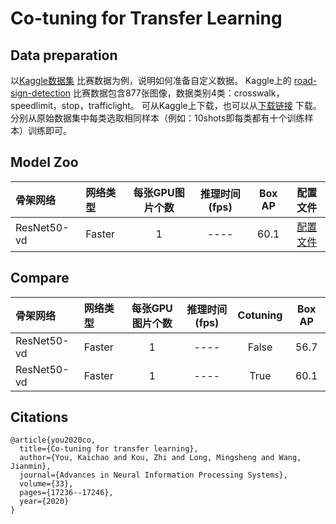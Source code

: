# Co-tuning for Transfer Learning

## Data preparation
以[Kaggle数据集](https://www.kaggle.com/andrewmvd/road-sign-detection) 比赛数据为例，说明如何准备自定义数据。
Kaggle上的 [road-sign-detection](https://www.kaggle.com/andrewmvd/road-sign-detection) 比赛数据包含877张图像，数据类别4类：crosswalk，speedlimit，stop，trafficlight。
可从Kaggle上下载，也可以从[下载链接](https://paddlemodels.bj.bcebos.com/object_detection/roadsign_voc.tar) 下载。
分别从原始数据集中每类选取相同样本（例如：10shots即每类都有十个训练样本）训练即可。

## Model Zoo
| 骨架网络             | 网络类型       | 每张GPU图片个数 |推理时间(fps) | Box AP |  配置文件  |
| :------------------- | :------------- | :-----: | :-----: | :------------: | :-----: |
| ResNet50-vd             | Faster         |    1    |     ----     |  60.1  | [配置文件](./faster_rcnn_r50_vd_fpn_1x_coco_cotuning_roadsign.yml) |

## Compare
| 骨架网络             | 网络类型       | 每张GPU图片个数 |推理时间(fps) | Cotuning |  Box AP  |
| :------------------- | :------------- | :-----: | :-----: | :------------: | :-----: |
| ResNet50-vd             | Faster         |    1    |     ----     |  False  |  56.7  |
| ResNet50-vd             | Faster         |    1    |     ----     |  True  |  60.1 |

## Citations
```
@article{you2020co,
  title={Co-tuning for transfer learning},
  author={You, Kaichao and Kou, Zhi and Long, Mingsheng and Wang, Jianmin},
  journal={Advances in Neural Information Processing Systems},
  volume={33},
  pages={17236--17246},
  year={2020}
}
```